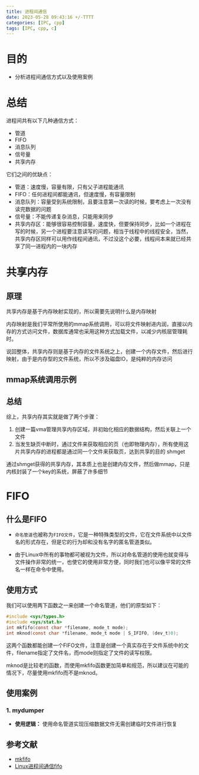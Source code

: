 ```yaml
---
title: 进程间通信
date: 2023-05-28 09:43:16 +/-TTTT
categories: [IPC, cpp]
tags: [IPC, cpp, c]
---
```


# 目的
- 分析进程间通信方式以及使用案例

# 总结
进程间共有以下几种通信方式：
- 管道
- FIFO
- 消息队列
- 信号量
- 共享内存

它们之间的优缺点：

- 管道：速度慢，容量有限，只有父子进程能通讯
- FIFO：任何进程间都能通讯，但速度慢，有容量限制
- 消息队列：容量受到系统限制，且要注意第一次读的时候，要考虑上一次没有读完数据的问题
- 信号量：不能传递复杂消息，只能用来同步
- 共享内存区：能够很容易控制容量，速度快，但要保持同步，比如一个进程在写的时候，另一个进程要注意读写的问题，相当于线程中的线程安全，当然，共享内存区同样可以用作线程间通讯，不过没这个必要，线程间本来就已经共享了同一进程内的一块内存

# 共享内存
## 原理
共享内存是基于内存映射实现的，所以需要先说明什么是内存映射

内存映射是我们平常所使用的mmap系统调用，可以将文件映射进内润，直接以内存的方式访问文件，数据库通常也采用这种方式加载文件，以减少内核层管理耗时。

说回整体，共享内存则是基于内存的文件系统之上，创建一个内存文件，然后进行映射，由于是内存型的文件系统，所以不涉及磁盘IO，是纯粹的内存访问

## mmap系统调用示例

## 总结
综上，共享内存其实就是做了两个步骤：
1. 创建一篇vma管理共享内存区域，并初始化相应的数据结构，然后关联上一个文件
2. 当发生缺页中断时，通过文件来获取相应的页（也即物理内存），所有使用这片共享内存的进程都是通过同一个文件来获取页，达到共享的目的
shmget

通过shmget获得的共享内存，其本质上也是创建内存文件，然后做mmap，只是内核封装了一个key的系统，屏蔽了许多细节

# FIFO
## 什么是FIFO
- `命名管道`也被称为`FIFO文件`，它是一种特殊类型的文件，它在文件系统中以文件名的形式存在，但是它的行为却和没有名字的匿名管道类似。

- 由于Linux中所有的事物都可被视为文件，所以对命名管道的使用也就变得与文件操作非常的统一，也使它的使用非常方便，同时我们也可以像平常的文件名一样在命令中使用。

## 使用方式
我们可以使用两下函数之一来创建一个命名管道，他们的原型如下：

```c
#include <sys/types.h>
#include <sys/stat.h>
int mkfifo(const char *filename, mode_t mode);
int mknod(const char *filename, mode_t mode | S_IFIFO, (dev_t)0);
```
这两个函数都能创建一个FIFO文件，注意是创建一个真实存在于文件系统中的文件，filename指定了文件名，而mode则指定了文件的读写权限。

mknod是比较老的函数，而使用mkfifo函数更加简单和规范，所以建议在可能的情况下，尽量使用mkfifo而不是mknod。

## 使用案例
### 1. mydumper
- **使用逻辑：** 使用命名管道实现压缩数据文件无需创建临时文件进行恢复

## 参考文献
- [mkfifo](https://www.man7.org/linux/man-pages/man3/mkfifo.3.html)
- [Linux进程间通信fifo](https://www.cnblogs.com/52php/p/5840229.html)